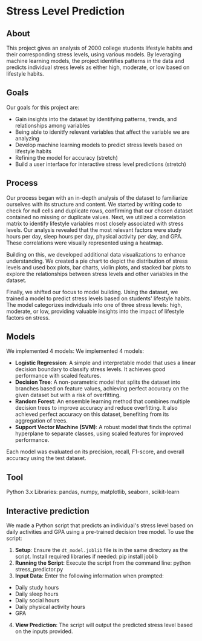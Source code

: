 # Stress Level Prediction

## About 

This project gives an analysis of 2000 college students lifestyle habits and their corresponding stress levels, using various models. By leveraging machine learning models, the project identifies patterns in the data and predicts individual stress levels as either high, moderate, or low based on lifestyle habits.

## Goals 

Our goals for this project are: 
* Gain insights into the dataset by identifying patterns, trends, and relationships among variables
* Being able to idenitfy relevant variables that affect the variable we are analyzing 
* Develop machine learning models to predict stress levels based on lifestyle habits
* Refining the model for accuracy (stretch)
* Build a user interface for interactive stress level predictions (stretch)

## Process

Our process began with an in-depth analysis of the dataset to familiarize ourselves with its structure and content. We started by writing code to check for null cells and duplicate rows, confirming that our chosen dataset contained no missing or duplicate values. Next, we utilized a correlation matrix to identify lifestyle variables most closely associated with stress levels. Our analysis revealed that the most relevant factors were study hours per day, sleep hours per day, physical activity per day, and GPA. These correlations were visually represented using a heatmap.

Building on this, we developed additional data visualizations to enhance understanding. We created a pie chart to depict the distribution of stress levels and used box plots, bar charts, violin plots, and stacked bar plots to explore the relationships between stress levels and other variables in the dataset.

Finally, we shifted our focus to model building. Using the dataset, we trained a model to predict stress levels based on students' lifestyle habits. The model categorizes individuals into one of three stress levels: high, moderate, or low, providing valuable insights into the impact of lifestyle factors on stress.

## Models

We implemented 4 models: 
We implemented 4 models:
- **Logistic Regression**: A simple and interpretable model that uses a linear decision boundary to classify stress levels. It achieves good performance with scaled features.
- **Decision Tree**: A non-parametric model that splits the dataset into branches based on feature values, achieving perfect accuracy on the given dataset but with a risk of overfitting.
- **Random Forest**: An ensemble learning method that combines multiple decision trees to improve accuracy and reduce overfitting. It also achieved perfect accuracy on this dataset, benefiting from its aggregation of trees.
- **Support Vector Machine (SVM)**: A robust model that finds the optimal hyperplane to separate classes, using scaled features for improved performance. 

Each model was evaluated on its precision, recall, F1-score, and overall accuracy using the test dataset. 

## Tool 

Python 3.x
Libraries: pandas, numpy, matplotlib, seaborn, scikit-learn

## Interactive prediction

We made a Python script that predicts an individual's stress level based on daily activities and GPA using a pre-trained decision tree model. To use the script:
1. **Setup**: Ensure the `dt_model.joblib` file is in the same directory as the script. Install required libraries if needed: pip install joblib
2. **Running the Script**: Execute the script from the command line: python stress_predictor.py
3. **Input Data**: Enter the following information when prompted:
- Daily study hours
- Daily sleep hours
- Daily social hours
- Daily physical activity hours
- GPA
4. **View Prediction**: The script will output the predicted stress level based on the inputs provided.

